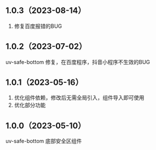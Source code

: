 ## 1.0.3（2023-08-14）
1. 修复百度报错的BUG
## 1.0.2（2023-07-02）
uv-safe-bottom 修复，在百度程序，抖音小程序不生效的BUG
## 1.0.1（2023-05-16）
1. 优化组件依赖，修改后无需全局引入，组件导入即可使用
2. 优化部分功能
## 1.0.0（2023-05-10）
uv-safe-bottom 底部安全区组件
